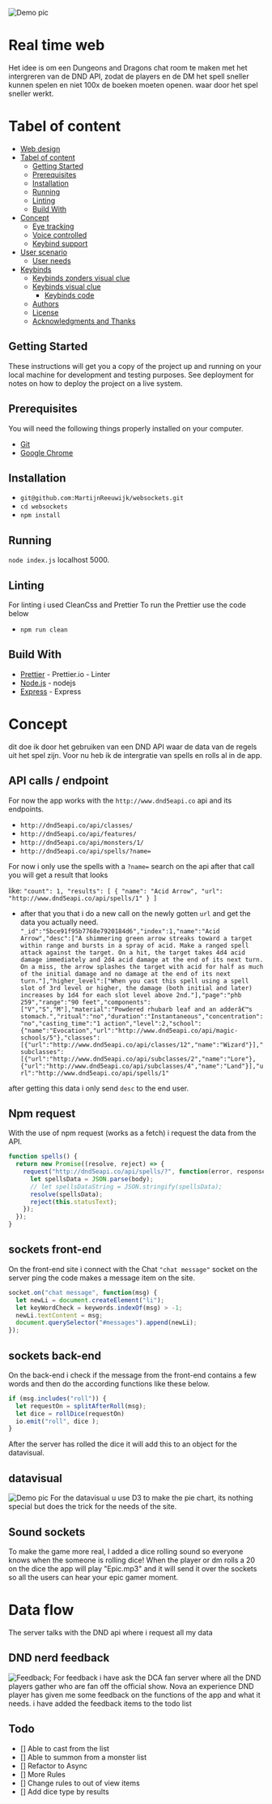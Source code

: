 ![Demo pic](https://github.com/MartijnReeuwijk/websockets/blob/master/readmeassets/hero.png)

# Real time web

Het idee is om een Dungeons and Dragons chat room te maken met het intergreren van de DND API, zodat de players en de DM het spell sneller kunnen spelen en niet 100x de boeken moeten openen. waar door het spel sneller werkt.

# Tabel of content

-   [Web design](#web-design)
-   [Tabel of content](#tabel-of-content)
    -   [Getting Started](#getting-started)
    -   [Prerequisites](#prerequisites)
    -   [Installation](#installation)
    -   [Running](#running)
    -   [Linting](#linting)
    -   [Build With](#build-with)
-   [Concept](#concept)
    -   [Eye tracking](#eye-tracking)
    -   [Voice controlled](#voice-controlled)
    -   [Keybind support](#keybind-support)
-   [User scenario](#user-scenario)
    -   [User needs](#user-needs)
-   [Keybinds](#keybinds)
    -   [Keybinds zonders visual clue](#keybinds-zonders-visual-clue)
    -   [Keybinds visual clue](#keybinds-visual-clue)
        -   [Keybinds code](#keybinds-code)
    -   [Authors](#authors)
    -   [License](#license)
    -   [Acknowledgments and Thanks](#acknowledgments-and-thanks)

## Getting Started

These instructions will get you a copy of the project up and running on your local machine for development and testing purposes. See deployment for notes on how to deploy the project on a live system.

## Prerequisites

You will need the following things properly installed on your computer.

-   [Git](https://git-scm.com/)
-   [Google Chrome](https://google.com/chrome/)

## Installation

-   `git@github.com:MartijnReeuwijk/websockets.git`
-   `cd websockets`
-   `npm install`

## Running

`node index.js`
localhost 5000.

## Linting

For linting i used CleanCss and Prettier
To run the Prettier use the code below

-   `npm run clean`

## Build With

-   [Prettier](https://prettier.io/docs/en/options.html) - Prettier.io - Linter
-   [Node.js](https://nodejs.org/en/) - nodejs
-   [Express](https://expressjs.com/) - Express

# Concept

dit doe ik door het gebruiken van een DND API waar de data van de regels uit het spel zijn. Voor nu heb ik de intergratie van spells en rolls al in de app.

## API calls / endpoint
For now the app works with the `http://www.dnd5eapi.co` api and its endpoints.
- `http://dnd5eapi.co/api/classes/`
- `http://dnd5eapi.co/api/features/`
- `http://dnd5eapi.co/api/monsters/1/`
- `http://dnd5eapi.co/api/spells/?name=`

For now i only use the spells with a `?name=` search on the api after that call you will get a result that looks

like:
`"count": 1,
	"results": [
		{
			"name": "Acid Arrow",
			"url": "http://www.dnd5eapi.co/api/spells/1"
		}
	]`

  - after that you that i do a new call on the newly gotten `url` and get the data you actually need.
  `"_id":"5bce91f95b7768e7920184d6","index":1,"name":"Acid Arrow","desc":["A shimmering green arrow streaks toward a target within range and bursts in a spray of acid. Make a ranged spell attack against the target. On a hit, the target takes 4d4 acid damage immediately and 2d4 acid damage at the end of its next turn. On a miss, the arrow splashes the target with acid for half as much of the initial damage and no damage at the end of its next turn."],"higher_level":["When you cast this spell using a spell slot of 3rd level or higher, the damage (both initial and later) increases by 1d4 for each slot level above 2nd."],"page":"phb 259","range":"90 feet","components":["V","S","M"],"material":"Powdered rhubarb leaf and an adderâ€™s stomach.","ritual":"no","duration":"Instantaneous","concentration":"no","casting_time":"1 action","level":2,"school":{"name":"Evocation","url":"http://www.dnd5eapi.co/api/magic-schools/5"},"classes":[{"url":"http://www.dnd5eapi.co/api/classes/12","name":"Wizard"}],"subclasses":[{"url":"http://www.dnd5eapi.co/api/subclasses/2","name":"Lore"},{"url":"http://www.dnd5eapi.co/api/subclasses/4","name":"Land"}],"url":"http://www.dnd5eapi.co/api/spells/1"`

after getting this data i only send `desc` to the end user.

## Npm request
With the use of npm request (works as a fetch) i request the data from the API.

```js
function spells() {
  return new Promise((resolve, reject) => {
    request("http://dnd5eapi.co/api/spells/?", function(error, response, body) {
      let spellsData = JSON.parse(body);
      // let spellsDataString = JSON.stringify(spellsData);
      resolve(spellsData);
      reject(this.statusText);
    });
  });
}
```

## sockets front-end
On the front-end site i connect with the Chat `"chat message"` socket on the server ping the code makes a message item on the site.
```js
socket.on("chat message", function(msg) {
  let newLi = document.createElement("li");
  let keyWordCheck = keywords.indexOf(msg) > -1;
  newLi.textContent = msg;
  document.querySelector("#messages").append(newLi);
});
```

## sockets back-end
On the back-end i check if the message from the front-end contains a few words and then do the according functions like these below.

```js
if (msg.includes("roll")) {
  let requestOn = splitAfterRoll(msg);
  let dice = rollDice(requestOn)
  io.emit("roll", dice );
}
```
After the server has rolled the dice it will add this to an object for the datavisual.

## datavisual
![Demo pic](https://github.com/MartijnReeuwijk/websockets/blob/master/readmeassets/pie.png)
For the datavisual u use D3 to make the pie chart, its nothing special but does the trick for the needs of the site.

## Sound sockets
To make the game more real, I added a dice rolling sound so everyone knows when the someone is rolling dice!
When the player or dm rolls a 20 on the dice the app will play "Epic.mp3" and it will send it over the sockets so all the users can hear your epic gamer moment.

# Data flow
The server talks with the DND api where i request all my data




## DND nerd feedback
![Feedback](https://github.com/MartijnReeuwijk/websockets/blob/master/readmeassets/feedback.png);
For feedback i have ask the DCA fan server where all the DND players gather who are fan off the official show.
Nova an experience DND player has given me some feedback on the functions of the app and what it needs.
i have added the feedback items to the todo list


## Todo
- [] Able to cast from the list
- [] Able to summon from a monster list
- [] Refactor to Async
- [] More Rules
- [] Change rules to out of view items
- [] Add dice type by results
